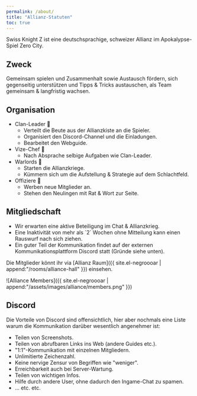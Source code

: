 ```yaml
---
permalink: /about/
title: "Allianz-Statuten"
toc: true
---
```


Swiss Knight Z ist eine deutschsprachige, schweizer Allianz im Apokalypse-Spiel Zero City.

## Zweck

Gemeinsam spielen und Zusammenhalt sowie Austausch fördern, sich gegenseitig unterstützen und Tipps & Tricks austauschen, als Team gemeinsam & langfristig wachsen.


## Organisation

- Clan-Leader :crown:
  - Verteilt die Beute aus der Allianzkiste an die Spieler.
  - Organisiert den Discord-Channel und die Einladungen.
  - Bearbeitet den Webguide.
- Vize-Chef :briefcase:
  - Nach Absprache selbige Aufgaben wie Clan-Leader.
- Warlords :dart:
  - Starten die Allianzkriege.
  - Kümmern sich um die Aufstellung & Strategie auf dem Schlachtfeld.
- Offiziere :loudspeaker:
  - Werben neue Mitglieder an.
  - Stehen den Neulingen mit Rat & Wort zur Seite.


## Mitgliedschaft

- Wir erwarten eine aktive Beteiligung im Chat & Allianzkrieg.
- Eine Inaktivität von mehr als ´2´ Wochen ohne Mitteilung kann einen Rauswurf nach sich ziehen.
- Ein guter Teil der Kommunikation findet auf der externen Kommunikationsplattform Discord statt (Gründe siehe unten).

Die Mitglieder könnt ihr via [Allianz Raum]({{ site.el-negroooar | append:"/rooms/alliance-hall" }}) einsehen.

![Alliance Members]({{ site.el-negroooar | append:"/assets/images/alliance/members.png" }})

## Discord

Die Vorteile von Discord sind offensichtlich, hier aber nochmals eine Liste warum die Kommunikation darüber wesentlich angenehmer ist:
- Teilen von Screenshots.
- Teilen von abrufbaren Links ins Web (andere Guides etc.).
- "1:1"-Kommunikation mit einzelnen Mitgliedern.
- Unlimitierte Zeichenzahl.
- Keine nervige Zensur von Begriffen wie "weniger".
- Erreichbarkeit auch bei Server-Wartung.
- Teilen von wichtigen Infos.
- Hilfe durch andere User, ohne dadurch den Ingame-Chat zu spamen.
- ... etc. etc.